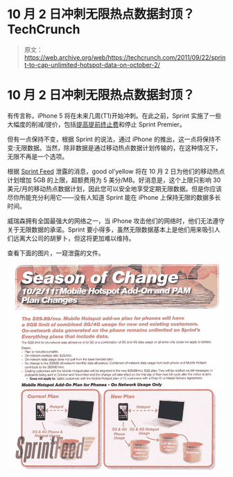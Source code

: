 # 10 月 2 日冲刺无限热点数据封顶？TechCrunch

> 原文：<https://web.archive.org/web/https://techcrunch.com/2011/09/22/sprint-to-cap-unlimited-hotspot-data-on-october-2/>

# 10 月 2 日冲刺无限热点数据封顶？

有传言称，iPhone 5 将在未来几周(T1)开始冲刺。在此之前，Sprint 实施了一些大幅度的削减/提价，包括[提高提前终止费](https://web.archive.org/web/20230204205306/https://techcrunch.com/2011/08/31/is-sprints-early-termination-fee-jumping-to-350/)和停止 Sprint Premier。

但有一点保持不变，根据 Sprint 的说法，通过 iPhone 的推出，这一点将保持不变:无限数据。当然，除非数据是通过移动热点数据计划传输的，在这种情况下，无限不再是一个选项。

根据 [Sprint Feed](https://web.archive.org/web/20230204205306/http://www.sprintfeed.com/2011/09/sprint-capping-phone-as-a-modem-to-5gb-starting-october-2nd/) 泄露的消息，good ol’yellow 将在 10 月 2 日为他们的移动热点计划增加 5GB 的上限，超额费用为 5 美分/MB。好消息是，这个上限只影响 30 美元/月的移动热点数据计划，因此您可以安全地享受定期无限数据。但是你应该尽你所能充分利用它——没有人知道 Sprint 能在 iPhone 上保持无限的数据多长时间。

威瑞森拥有全国最强大的网络之一，当 iPhone 攻击他们的网络时，他们无法遵守关于无限数据的承诺。Sprint 要小得多，虽然无限数据基本上是他们用来吸引人们远离大公司的胡萝卜，但这将更加难以维持。

查看下面的图片，一窥泄露的文件。

[![](img/fd1e4f6e43d0ed9b33c2fd566a5be262.png "sprinthotspottethers")](https://web.archive.org/web/20230204205306/https://techcrunch.com/wp-content/uploads/2011/09/sprinthotspottethers.png)
